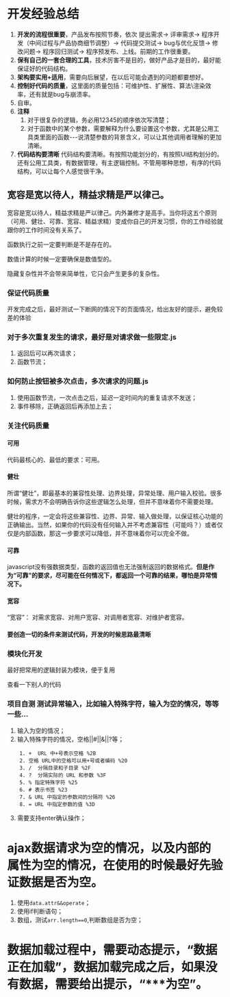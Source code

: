 # 开发经验总结

1. **开发的流程很重要**，产品发布按照节奏，依次 提出需求-> 评审需求-> 程序开发（中间过程与产品协商细节调整）-> 代码提交测试-> bug与优化反馈-> 修改问题-> 程序回归测试-> 程序预发布、上线。前期的工作很重要。
2. **保有自己的一套合理的工具**，技术厉害不是目的，做好产品才是目的，最好能保证好的代码结构。
3. **架构要实用+适用**，需要向后展望，在以后可能会遇到的问题都要想好。
4. **控制好代码的质量**，这里面的质量包括：可维护性、扩展性、算法\渲染效率，还有就是bug与崩溃率。
5. 自审。
6. **注释**
   1. 对于很复杂的逻辑，务必用12345的顺序依次写清楚；
   2. 对于函数中的某个参数，需要解释为什么要设置这个参数，尤其是公用工具类里面的函数---说清楚参数的背景含义，可以让其他调用者理解的更加清晰。
7. **代码结构要清晰**
   代码结构要清晰。有按照功能划分的，有按照UI结构划分的。还有公用工具类，有数据管理，有主逻辑控制。不管用哪种思想，有序的代码结构，可以让每个人感觉很干净。

## 宽容是宽以待人，精益求精是严以律己。
   宽容是宽以待人，精益求精是严以律己。内外兼修才是高手。当你将这五个原则（可用、健壮、可靠、宽容、精益求精）变成你自己的开发习惯，你的工作经验就跟你的工作时间没有关系了。


函数执行之前一定要判断是不是存在的。

数值计算的时候一定要确保是数值型的。



隐藏复杂性并不会带来简单性，它只会产生更多的复杂性。



### 保证代码质量

开发完成之后，最好测试一下断网的情况下的页面情况，给出友好的提示，避免较差的体验


### 对于多次重复发生的请求，最好是对请求做一些限定.js

1. 返回后可以再次请求；
2. 函数节流；

### 如何防止按钮被多次点击，多次请求的问题.js

1. 使用函数节流，一次点击之后，延迟一定时间内的重复请求不发送；
2. 事件移除，正确返回后再添加上去；

### 关注代码质量

#### 可用

代码最核心的、最低的要求：可用。

#### 健壮

所谓“健壮”，即最基本的兼容性处理、边界处理，异常处理、用户输入校验。很多时候，需求方不会明确告诉你这些逻辑怎么处理，但并不意味着你不需要处理。

健壮的程序，一定会将这些兼容性、边界、异常、输入做处理，以保证核心功能的正确输出。当然，如果你的代码没有任何输入并不考虑兼容性（可能吗？）或者仅仅是内部函数，那这一步要求可以降低，并不意味着你可以完全不做。

#### 可靠

javascript没有强数据类型，函数的返回值也无法强制返回的数据格式。**但是作为“可靠”的要求，尽可能在任何情况下，都返回一个可靠的结果，哪怕是异常情况下。**

#### 宽容

“宽容”： 对需求宽容、对用户宽容、对调用者宽容、对维护者宽容。

#### 要创造一切的条件来测试代码，开发的时候思路最清晰


### 模块化开发

最好把常用的逻辑封装为模块，便于复用

查看一下别人的代码




### 项目自测 测试异常输入，比如输入特殊字符，输入为空的情况，等等一些...

1. 输入为空的情况；
2. 输入特殊字符的情况，空格||#||&||?等；
```URL特殊符号及对应的十六进制值编码：
	1. +  URL 中+号表示空格 %2B 
	2. 空格 URL中的空格可以用+号或者编码 %20 
	3. /  分隔目录和子目录 %2F  
	4. ?  分隔实际的 URL 和参数 %3F  
	5. % 指定特殊字符 %25  
	6. # 表示书签 %23  
	7. & URL 中指定的参数间的分隔符 %26  
	8. = URL 中指定参数的值 %3D 
```
3. 需要支持enter确认操作；

# ajax数据请求为空的情况，以及内部的属性为空的情况，在使用的时候最好先验证数据是否为空。

1. 使用```data.attr&&operate```；
2. 使用if判断语句；
3. 数组，测试```arr.length==0```,判断数组是否为空；


# 数据加载过程中，需要动态提示，“数据正在加载”，数据加载完成之后，如果没有数据，需要给出提示，“***为空”。 
